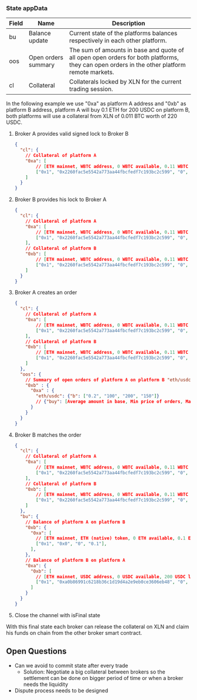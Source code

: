 ### State appData

| Field | Name                | Description                                                  |
| ----- | ------------------- | ------------------------------------------------------------ |
| bu    | Balance update      | Current state of the platforms balances respectively in each other platform. |
| oos   | Open orders summary | The sum of amounts in base and quote of all open open orders for both platforms, they can open orders in the other platform remote markets. |
| cl    | Collateral          | Collaterals locked by XLN for the current trading session.   |



In the following example we use "0xa" as platform A address and "0xb" as platform B address, platform A will buy 0.1 ETH for 200 USDC on platform B, both platforms will use a collateral from XLN of 0.011 BTC worth of 220 USDC.

1. Broker A provides valid signed lock to Broker B

   ```json
   {
     "cl": {
       // Collateral of platform A
       "0xa": [
           // [ETH mainnet, WBTC address, 0 WBTC available, 0.11 WBTC locked]
           ["0x1", "0x2260fac5e5542a773aa44fbcfedf7c193bc2c599", "0", "0.011"]
       ]
     }
   }
   ```

2. Broker B provides his lock to Broker A

   ```json
   {
     "cl": {
       // Collateral of platform A
       "0xa": [
           // [ETH mainnet, WBTC address, 0 WBTC available, 0.11 WBTC locked]
           ["0x1", "0x2260fac5e5542a773aa44fbcfedf7c193bc2c599", "0", "0.011"]
       ],
       // Collateral of platform B
       "0xb": [
           // [ETH mainnet, WBTC address, 0 WBTC available, 0.11 WBTC locked]
           ["0x1", "0x2260fac5e5542a773aa44fbcfedf7c193bc2c599", "0", "0.011"]
       ]
     }
   }
   ```

3. Broker A creates an order

   ```json
   {
     "cl": {
       // Collateral of platform A
       "0xa": [
           // [ETH mainnet, WBTC address, 0 WBTC available, 0.11 WBTC locked]
           ["0x1", "0x2260fac5e5542a773aa44fbcfedf7c193bc2c599", "0", "0.011"]
       ],
       // Collateral of platform B
       "0xb": [
           // [ETH mainnet, WBTC address, 0 WBTC available, 0.11 WBTC locked]
           ["0x1", "0x2260fac5e5542a773aa44fbcfedf7c193bc2c599", "0", "0.011"]
       ]
     },
     "oos": {
       // Summary of open orders of platform A on platform B "eth/usdc" market
       "0xb" : {
         "0xa" : {
           "eth/usdc": {"b": ["0.2", "100", "200", "150"]}
           // {"buy": [Average amount in base, Min price of orders, Max price of orders, Average amount in quote]}
         }
       }
     }
   }
   ```

4. Broker B matches the order

   ```json
   {
     "cl": {
       // Collateral of platform A
       "0xa": [
           // [ETH mainnet, WBTC address, 0 WBTC available, 0.11 WBTC locked]
           ["0x1", "0x2260fac5e5542a773aa44fbcfedf7c193bc2c599", "0", "0.011"]
       ],
       // Collateral of platform B
       "0xb": [
           // [ETH mainnet, WBTC address, 0 WBTC available, 0.11 WBTC locked]
           ["0x1", "0x2260fac5e5542a773aa44fbcfedf7c193bc2c599", "0", "0.011"]
       ]
     },
     "bu": {
       // Balance of platform A on platform B
       "0xb": {
         "0xa": [
           // [ETH mainnet, ETH (native) token, 0 ETH available, 0.1 ETH locked]
           ["0x1", "0x0", "0", "0.1"],
         ],
       },
       // Balance of platform B on platform A
       "0xa": {
         "0xb": [
           // [ETH mainnet, USDC address, 0 USDC available, 200 USDC locked]
           ["0x1", "0xa0b86991c6218b36c1d19d4a2e9eb0ce3606eb48", "0", "200"]
         ]
       }
     }
   }
   ```

5. Close the channel with isFinal state

With this final state each broker can release the collateral on XLN and claim his funds on chain from the other broker smart contract.



## Open Questions

- Can we avoid to commit state after every trade
  - Solution: Negotiate a big collateral between brokers so the settlement can be done on bigger period of time or when a broker needs the liquidity
- Dispute process needs to be designed